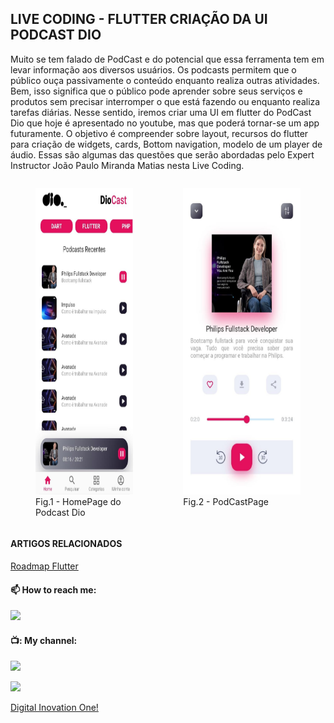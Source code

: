 ## LIVE CODING - FLUTTER CRIAÇÃO DA UI PODCAST DIO


Muito se tem falado de PodCast e do potencial que essa ferramenta tem em levar informação aos diversos usuários. Os podcasts permitem que o público ouça passivamente o conteúdo enquanto realiza outras atividades. Bem, isso significa que o público pode aprender sobre seus serviços e produtos sem precisar interromper o que está fazendo ou enquanto realiza tarefas diárias. Nesse sentido, iremos criar uma UI em flutter do PodCast Dio que hoje é apresentado no youtube, mas que poderá tornar-se um app futuramente. O objetivo é compreender sobre layout, recursos do flutter para criação de widgets, cards, Bottom navigation, modelo de um player de áudio. Essas são algumas das questões que serão abordadas pelo Expert Instructor João Paulo Miranda Matias nesta Live Coding.


<div style="display:flex; justify-content:center;" >
 <figure>
 <img src=".github/2.jpeg" alt="Podcast Dio" height="490" width="250">
 <figcaption>Fig.1 - HomePage do Podcast Dio</figcaption>
 </figure>
 <figure>
 <img src=".github/1.jpeg" alt="Podcast Dio" height="490" width="250" style="margin-right:50px">
 <figcaption>Fig.2 - PodCastPage </figcaption>
 </figure>
 
</div>


#### ARTIGOS RELACIONADOS
[Roadmap Flutter](http://joaopaulomirandamatias.com/portifolio/index.php?class=ArticleView&method=onView&id=1)

#### :mailbox: How to reach me:  
[<img src="https://img.shields.io/badge/LinkedIn-0077B5?style=for-the-badge&logo=linkedin&logoColor=white" />](https://www.linkedin.com/in/joaopaulomirandamatias/)

#### 📺: My channel:
[<img src="https://img.shields.io/youtube/channel/subscribers/UCCadgwkvHUnS5e10XfOvLCg?style=social" />](https://www.youtube.com/c/ticontigo)

![](https://komarev.com/ghpvc/?username=joaopaulomirandamatias&color=green)




[Digital Inovation One!](https://web.dio.me/)
